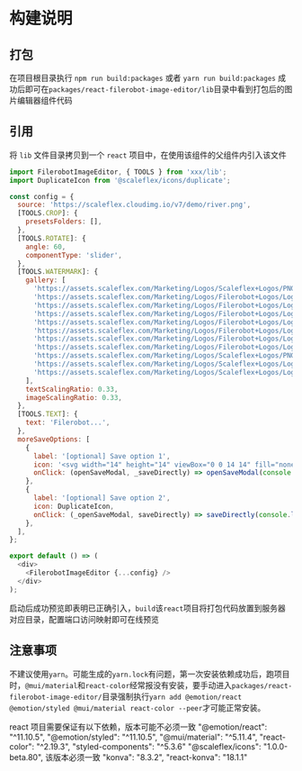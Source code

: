 # 构建说明

## 打包

在项目根目录执行 `npm run build:packages` 或者 `yarn run build:packages`
成功后即可在`packages/react-filerobot-image-editor/lib`目录中看到打包后的图片编辑器组件代码

## 引用

将 `lib` 文件目录拷贝到一个 `react` 项目中，在使用该组件的父组件内引入该文件

```javascript
import FilerobotImageEditor, { TOOLS } from 'xxx/lib';
import DuplicateIcon from '@scaleflex/icons/duplicate';

const config = {
  source: 'https://scaleflex.cloudimg.io/v7/demo/river.png',
  [TOOLS.CROP]: {
    presetsFolders: [],
  },
  [TOOLS.ROTATE]: {
    angle: 60,
    componentType: 'slider',
  },
  [TOOLS.WATERMARK]: {
    gallery: [
      'https://assets.scaleflex.com/Marketing/Logos/Scaleflex+Logos/PNG/SCALEFLEX+LOGO+-+Color+Dark+text.png?vh=45cac1',
      'https://assets.scaleflex.com/Marketing/Logos/Filerobot+Logos/Logo+with+Scaleflex/LOGOTYPE+WITH+SCALEFLEX-01-01.png?vh=76c5a7',
      'https://assets.scaleflex.com/Marketing/Logos/Filerobot+Logos/Logo+with+Scaleflex/LOGO+WITH+SCALEFLEX-01.png?vh=467711',
      'https://assets.scaleflex.com/Marketing/Logos/Filerobot+Logos/Logo+with+Scaleflex/LOGO+WITH+SCALEFLEX+ON+WHITE+BG.png?vh=7ae33c',
      'https://assets.scaleflex.com/Marketing/Logos/Filerobot+Logos/Logo+with+Scaleflex/LOGO+WITH+SCALEFLEX+ON+BLACK+BG.png?vh=619469',
      'https://assets.scaleflex.com/Marketing/Logos/Filerobot+Logos/Logo+Icon/FILEROBOT+ICON.png?vh=a4578e',
      'https://assets.scaleflex.com/Marketing/Logos/Filerobot+Logos/Logo+Icon/FILEROBOT+ICON+ON+WHITE+BG.png?vh=fa44f7',
      'https://assets.scaleflex.com/Marketing/Logos/Filerobot+Logos/Logo+Vertical/FILEROBOT+LOGO+VERTICAL.png?vh=05c4c3',
      'https://assets.scaleflex.com/Marketing/Logos/Scaleflex+Logos/PNG/SCALEFLEX+LOGO+-+Grayscale+Dark+text.png?vh=313898',
      'https://assets.scaleflex.com/Marketing/Logos/Scaleflex+Logos/Logo+Vertical/SCALEFLEX+LOGO+VERTICAL+WHITE+TEXT.png?vh=fca07b',
      'https://assets.scaleflex.com/Marketing/Logos/Scaleflex+Logos/Logo+Vertical/SCALEFLEX+LOGO+VERTICAL.PNG?vh=9a6fa1',
    ],
    textScalingRatio: 0.33,
    imageScalingRatio: 0.33,
  },
  [TOOLS.TEXT]: {
    text: 'Filerobot...',
  },
  moreSaveOptions: [
    {
      label: '[optional] Save option 1',
      icon: '<svg width="14" height="14" viewBox="0 0 14 14" fill="none" xmlns="http://www.w3.org/2000/svg"><path d="M10.6358 1.52611L10.6367 1.52669C12.0996 2.48423 13.0845 3.97393 13.4308 5.67868C13.7768 7.38223 13.4302 9.13505 12.3952 10.5416L12.39 10.5495C11.4327 12.0121 9.94346 12.9968 8.23923 13.3433C7.8098 13.4238 7.35685 13.4767 6.93362 13.4767C3.87462 13.4767 1.16037 11.323 0.519402 8.23739L0.439941 7.68114V7.66612C0.439941 7.51027 0.483542 7.38547 0.56594 7.28247C0.641164 7.18844 0.75786 7.12545 0.882464 7.10167C1.03156 7.10432 1.15179 7.14773 1.25156 7.22754C1.34816 7.30483 1.41201 7.4259 1.43422 7.55435C1.60415 8.96178 2.28062 10.2289 3.35006 11.1576L3.35104 11.1584C5.69121 13.1603 9.21628 12.8792 11.1914 10.5379C13.1928 8.19761 12.9116 4.67271 10.5702 2.6978C9.44164 1.73866 8.00291 1.28774 6.53782 1.40044L6.53642 1.40056C5.21046 1.51341 3.97038 2.10561 3.04061 3.03539L2.70462 3.37138L3.76055 3.27979L3.7724 3.27705C4.02521 3.21871 4.29448 3.3949 4.35713 3.66641C4.41517 3.91791 4.24109 4.1857 3.97196 4.25015L1.82243 4.62652C1.69199 4.6481 1.55534 4.62267 1.46788 4.5527L1.45879 4.54543L1.4488 4.53944C1.35779 4.48483 1.27678 4.36595 1.25738 4.24958L0.819079 2.08516L0.818029 2.08061C0.759688 1.8278 0.935874 1.55854 1.20739 1.49588C1.45905 1.43781 1.72702 1.61214 1.79125 1.88157L1.96243 2.82299L2.19817 2.56396C4.3538 0.195428 7.94737 -0.257315 10.6358 1.52611Z" fill="#5D6D7E"/><path d="M7.49822 3.76409V7.16923L9.24296 8.91397C9.32292 8.99394 9.38351 9.11495 9.38351 9.25603C9.38351 9.37909 9.3437 9.49734 9.24296 9.59809C9.16576 9.67528 9.0184 9.73864 8.9009 9.73864C8.77784 9.73864 8.65958 9.69883 8.55884 9.59809L6.67355 7.7128C6.59636 7.6356 6.533 7.48823 6.533 7.37074V3.76409C6.533 3.50452 6.75603 3.28148 7.0156 3.28148C7.3025 3.28148 7.49822 3.4772 7.49822 3.76409Z" fill="#5D6D7E"/></svg>',
      onClick: (openSaveModal, _saveDirectly) => openSaveModal(console.log),
    },
    {
      label: '[optional] Save option 2',
      icon: DuplicateIcon,
      onClick: (_openSaveModal, saveDirectly) => saveDirectly(console.log),
    },
  ],
};

export default () => (
  <div>
    <FilerobotImageEditor {...config} />
  </div>
);
```

启动后成功预览即表明已正确引入，`build`该`react`项目将打包代码放置到服务器对应目录，配置端口访问映射即可在线预览

## 注意事项

不建议使用`yarn`。可能生成的`yarn.lock`有问题，第一次安装依赖成功后，跑项目时，`@mui/material`和`react-color`经常报没有安装，要手动进入`packages/react-filerobot-image-editor/`目录强制执行`yarn add @emotion/react @emotion/styled @mui/material react-color --peer`才可能正常安装。

react 项目需要保证有以下依赖，版本可能不必须一致
"@emotion/react": "^11.10.5",
"@emotion/styled": "^11.10.5",
"@mui/material": "^5.11.4",
"react-color": "^2.19.3",
"styled-components": "^5.3.6"
"@scaleflex/icons": "1.0.0-beta.80", 该版本必须一致
"konva": "8.3.2",
"react-konva": "18.1.1"
